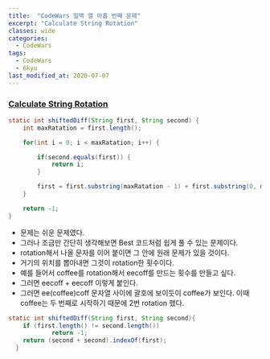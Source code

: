 ```yaml
---
title:  "CodeWars 일백 열 아홉 번째 문제"
excerpt: "Calculate String Rotation"
classes: wide
categories:
  - CodeWars
tags:
  - CodeWars
  - 6kyu
last_modified_at: 2020-07-07
---
```




### [Calculate String Rotation](https://www.codewars.com/kata/5596f6e9529e9ab6fb000014/java)

```java
static int shiftedDiff(String first, String second) {
    int maxRatation = first.length();

    for(int i = 0; i < maxRatation; i++) {

        if(second.equals(first)) {
            return i;
        }

        first = first.substring(maxRatation - 1) + first.substring(0, maxRatation - 1);
    }

    return -1;
}
```

* 문제는 쉬운 문제였다.
* 그러나 조금만 간단히 생각해보면 Best 코드처럼 쉽게 풀 수 있는 문제이다.
* rotation해서 나올 문자를 이어 붙이면 그 안에 원래 문제가 있을 것이다.
* 거기의 위치를 뽑아내면 그것이 rotation한 횟수이다.
* 예를 들어서 coffee를 rotation해서 eecoff를 만드는 횟수를 만들고 싶다.
* 그러면 eecoff + eecoff 이렇게 붙인다.
* 그러면 ee(coffee)coff 문자열 사이에 괄호에 보이듯이 coffee가 보인다. 이때 coffee는 두 번째로 시작하기 때문에 2번 rotation 했다.

```java
static int shiftedDiff(String first, String second){
    if (first.length() != second.length())
            return -1;
    return (second + second).indexOf(first);
  }
```

